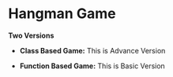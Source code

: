 # Hangman Game

**Two Versions**

- **Class Based Game:** This is Advance Version

- **Function Based Game:** This is Basic Version